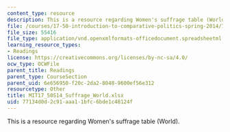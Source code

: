```yaml
---
content_type: resource
description: This is a resource regarding Women's suffrage table (World).
file: /courses/17-50-introduction-to-comparative-politics-spring-2014/77134d0d2c91aaa11bfc6bde1c48124f_MIT17_50S14_Suffrage_World.xlsx
file_size: 55416
file_type: application/vnd.openxmlformats-officedocument.spreadsheetml.sheet
learning_resource_types:
- Readings
license: https://creativecommons.org/licenses/by-nc-sa/4.0/
ocw_type: OCWFile
parent_title: Readings
parent_type: CourseSection
parent_uid: 6e656950-f20c-2da2-8048-9600ef56e312
resourcetype: Other
title: MIT17_50S14_Suffrage_World.xlsx
uid: 77134d0d-2c91-aaa1-1bfc-6bde1c48124f
---
```

This is a resource regarding Women's suffrage table (World).